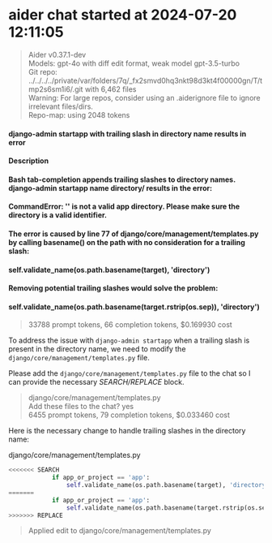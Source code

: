 
# aider chat started at 2024-07-20 12:11:05

> Aider v0.37.1-dev  
> Models: gpt-4o with diff edit format, weak model gpt-3.5-turbo  
> Git repo: ../../../../private/var/folders/7q/_fx2smvd0hq3nkt98d3kt4f00000gn/T/tmp2s6sm1i6/.git with 6,462 files  
> Warning: For large repos, consider using an .aiderignore file to ignore irrelevant files/dirs.  
> Repo-map: using 2048 tokens  

#### django-admin startapp with trailing slash in directory name results in error  
#### Description  
#### 	  
#### Bash tab-completion appends trailing slashes to directory names. django-admin startapp name directory/ results in the error:  
#### CommandError: '' is not a valid app directory. Please make sure the directory is a valid identifier.  
#### The error is caused by ​line 77 of django/core/management/templates.py by calling basename() on the path with no consideration for a trailing slash:  
#### self.validate_name(os.path.basename(target), 'directory')  
#### Removing potential trailing slashes would solve the problem:  
#### self.validate_name(os.path.basename(target.rstrip(os.sep)), 'directory')  
> 33788 prompt tokens, 66 completion tokens, $0.169930 cost  

To address the issue with `django-admin startapp` when a trailing slash is present in the directory name, we need to modify the `django/core/management/templates.py` file.

Please add the `django/core/management/templates.py` file to the chat so I can provide the necessary *SEARCH/REPLACE* block.

> django/core/management/templates.py  
> Add these files to the chat? yes  
> 6455 prompt tokens, 79 completion tokens, $0.033460 cost  

Here is the necessary change to handle trailing slashes in the directory name:

django/core/management/templates.py
```python
<<<<<<< SEARCH
            if app_or_project == 'app':
                self.validate_name(os.path.basename(target), 'directory')
=======
            if app_or_project == 'app':
                self.validate_name(os.path.basename(target.rstrip(os.sep)), 'directory')
>>>>>>> REPLACE
```

> Applied edit to django/core/management/templates.py  
